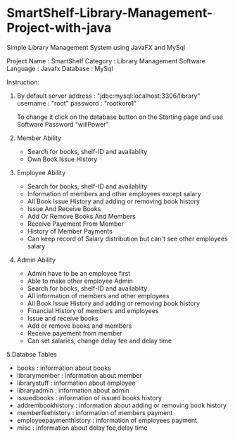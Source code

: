 # SmartShelf-Library-Management-Project-with-java
Simple Library Management System using JavaFX and MySql

Project Name : SmartShelf
Category     : Library Management Software
Language     : Javafx
Database     : MySql

Instruction:

1. By default 
   server address : "jdbc:mysql:localhost:3306/library"
   username       : "root"
   password       : "rootkoro1"

   To change it click on the database button on the Starting page  and use Software Password "willPower"

2. Member Ability
   * Search for books, shelf-ID and availablity
   * Own Book Issue History

3. Employee Ability
   * Search for books, shelf-ID and availablity
   * Information of members and other employees except salary
   * All Book Issue History and adding or removing book history
   * Issue And Receive Books
   * Add Or Remove Books And Members
   * Receive Payement From Member
   * History of Member Payments
   * Can keep record of Salary distribution but can't see other employees salary

4. Admin Ability
   * Admin have to be an employee first
   * Able to make other employee Admin
   * Search for books, shelf-ID and availablity
   * All information of members and other employees
   * All Book Issue History and adding or removing book history
   * Financial History of members and employees
   * Issue and receive books
   * Add or remove books and members
   * Receive payement from member
   * Can set salaries, change delay fee and delay time

5.Databse Tables
   * books                  : information about books
   * librarymember          : information about member
   * librarystuff           : information about employee
   * libraryadmin           : information about admin
   * issuedbooks            : information of issued books history
   * addrembookhistory      : information about adding or removing book history
   * memberfeehistory       : information of members payment
   * employeepaymenthistory : information of employees payment
   * misc                   : information about delay fee,delay time 
